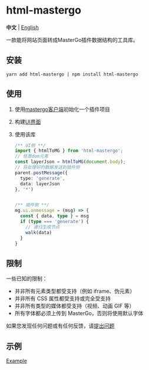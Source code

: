 # html-mastergo

**中文** | [English](./README.md)

一款能将网站页面转成MasterGo插件数据结构的工具库。



## 安装

```shell
yarn add html-mastergo | npm install html-mastergo
```

## 使用

1. 使用[mastergo客户端](https://mastergo.com/resource)初始化一个插件项目

2. 构建[UI界面](https://developers.mastergo.com/guide/setup.html#%E6%9E%84%E5%BB%BA%E7%94%A8%E6%88%B7%E7%95%8C%E9%9D%A2)

3. 使用该库

   ```typescript
   /** UI侧 **/
   import { htmlToMG } from 'html-mastergo';
   // 任意dom元素
   const layerJson = htmlToMG(document.body);
   // 将处理好的数据发送到插件侧
   parent.postMessage({
     type: 'generate',
     data: layerJson
   }, '*')
   
   
   /** 插件侧 **/
   mg.ui.onmessage = (msg) => {
     const { data, type } = msg
     if (type === 'generate') {
       // 递归生成节点
       walk(data)
     }
   }
   ```

## 限制

一些已知的限制：

- 并非所有元素类型都受支持（例如 iframe、伪元素）
- 并非所有 CSS 属性都受支持或完全受支持
- 并非所有类型的媒体都受支持（视频、动画 GIF 等）
- 所有字体都必须上传到 MasterGo，否则将使用默认字体

如果您发现任何问题或有任何反馈，请[提出问题](https://github.com/mastergo-design/html-to-mastergo/issues/new)

## 示例

[Example](./src/example/html-mg)